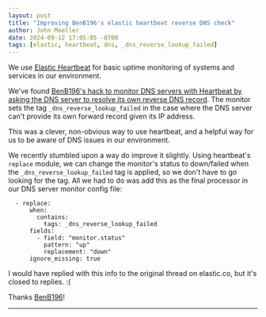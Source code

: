 ```yaml
---
layout: post
title: "Improving BenB196's elastic heartbeat reverse DNS check"
author: John Moeller
date: 2024-09-12 17:05:05 -0700
tags: [elastic, heartbeat, dns, _dns_reverse_lookup_failed]
---
```


We use [Elastic Heartbeat](https://www.elastic.co/guide/en/beats/heartbeat/current/heartbeat-installation-configuration.html) for basic uptime monitoring of systems and services in our environment.

We've found [BenB196's hack to monitor DNS servers with Heartbeat by asking the DNS server to resolve its own reverse DNS record](https://discuss.elastic.co/t/heartbeat-tcp-dns-query/296180). The monitor sets the tag `_dns_reverse_lookup_failed` in the case where the DNS server can't provide its own forward record given its IP address.

This was a clever, non-obvious way to use heartbeat, and a helpful way for us to be aware of DNS issues in our environment.

We recently stumbled upon a way do improve it slightly. Using heartbeat's `replace` module, we can change the monitor's status to down/failed when the `_dns_reverse_lookup_failed` tag is applied, so we don't have to go looking for the tag. All we had to do was add this as the final processor in our DNS server monitor config file:

```
  - replace:
      when:
        contains:
          tags: _dns_reverse_lookup_failed
      fields:
        - field: "monitor.status"
          pattern: "up"
          replacement: "down"
      ignore_missing: true

```

I would have replied with this info to the original thread on elastic.co, but it's closed to replies. :(

Thanks [BenB196](https://discuss.elastic.co/u/benb196/summary)!

---


